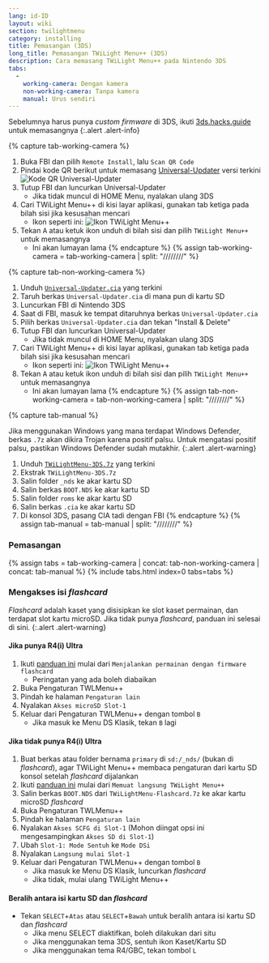 ```yaml
---
lang: id-ID
layout: wiki
section: twilightmenu
category: installing
title: Pemasangan (3DS)
long_title: Pemasangan TWiLight Menu++ (3DS)
description: Cara memasang TWiLight Menu++ pada Nintendo 3DS
tabs:
  - 
    working-camera: Dengan kamera
    non-working-camera: Tanpa kamera
    manual: Urus sendiri
---
```


Sebelumnya harus punya *custom firmware* di 3DS, ikuti [3ds.hacks.guide](https://3ds.hacks.guide) untuk memasangnya
{:.alert .alert-info}

{% capture tab-working-camera %}
1. Buka FBI dan pilih `Remote Install`, lalu `Scan QR Code`
1. Pindai kode QR berikut untuk memasang [Universal-Updater](https://github.com/Universal-Team/Universal-Updater) versi terkini<br> ![Kode QR Universal-Updater](https://db.universal-team.net/assets/images/qr/universal-updater-cia.png)
1. Tutup FBI dan luncurkan Universal-Updater
   - Jika tidak muncul di HOME Menu, nyalakan ulang 3DS
1. Cari TWiLight Menu++ di kisi layar aplikasi, gunakan tab ketiga pada bilah sisi jika kesusahan mencari
   - Ikon seperti ini: ![Ikon TWiLight Menu++](https://raw.githubusercontent.com/DS-Homebrew/TWiLightMenu/master/booter/icon.bmp)
1. Tekan <kbd class="face">A</kbd> atau ketuk ikon unduh di bilah sisi dan pilih `TWiLight Menu++` untuk memasangnya
   - Ini akan lumayan lama
{% endcapture %}
{% assign tab-working-camera = tab-working-camera | split: "////////" %}

{% capture tab-non-working-camera %}
1. Unduh [`Universal-Updater.cia`](https://github.com/Universal-Team/Universal-Updater/releases/latest/download/Universal-Updater.cia) yang terkini
1. Taruh berkas `Universal-Updater.cia` di mana pun di kartu SD
1. Luncurkan FBI di Nintendo 3DS
1. Saat di FBI, masuk ke tempat ditaruhnya berkas `Universal-Updater.cia`
1. Pilih berkas `Universal-Updater.cia` dan tekan "Install & Delete"
1. Tutup FBI dan luncurkan Universal-Updater
   - Jika tidak muncul di HOME Menu, nyalakan ulang 3DS
1. Cari TWiLight Menu++ di kisi layar aplikasi, gunakan tab ketiga pada bilah sisi jika kesusahan mencari
   - Ikon seperti ini: ![Ikon TWiLight Menu++](https://raw.githubusercontent.com/DS-Homebrew/TWiLightMenu/master/booter/icon.bmp)
1. Tekan <kbd class="face">A</kbd> atau ketuk ikon unduh di bilah sisi dan pilih `TWiLight Menu++` untuk memasangnya
   - Ini akan lumayan lama
{% endcapture %}
{% assign tab-non-working-camera = tab-non-working-camera | split: "////////" %}

{% capture tab-manual %}

Jika menggunakan Windows yang mana terdapat Windows Defender, berkas `.7z` akan dikira Trojan karena positif palsu. Untuk mengatasi positif palsu, pastikan Windows Defender sudah mutakhir.
{:.alert .alert-warning}

1. Unduh [`TWiLightMenu-3DS.7z`](https://github.com/DS-Homebrew/TWiLightMenu/releases/latest/download/TWiLightMenu-3DS.7z) yang terkini
1. Ekstrak `TWiLightMenu-3DS.7z`
1. Salin folder `_nds` ke akar kartu SD
1. Salin berkas `BOOT.NDS` ke akar kartu SD
1. Salin folder `roms` ke akar kartu SD
1. Salin berkas `.cia` ke akar kartu SD
1. Di konsol 3DS, pasang CIA tadi dengan FBI
{% endcapture %}
{% assign tab-manual = tab-manual | split: "////////" %}

### Pemasangan

{% assign tabs = tab-working-camera | concat: tab-non-working-camera | concat: tab-manual %}
{% include tabs.html index=0 tabs=tabs %}

### Mengakses isi *flashcard*

*Flashcard* adalah kaset yang disisipkan ke slot kaset permainan, dan terdapat slot kartu microSD. Jika tidak punya *flashcard*, panduan ini selesai di sini.
{:.alert .alert-warning}

#### Jika punya R4(i) Ultra

1. Ikuti [panduan ini](installing-flashcard) mulai dari `Menjalankan permainan dengan firmware flashcard`
     - Peringatan yang ada boleh diabaikan
1. Buka Pengaturan TWLMenu++
1. Pindah ke halaman `Pengaturan lain`
1. Nyalakan `Akses microSD Slot-1`
1. Keluar dari Pengaturan TWLMenu++ dengan tombol `B`
     - Jika masuk ke Menu DS Klasik, tekan `B` lagi

#### Jika tidak punya R4(i) Ultra

1. Buat berkas atau folder bernama `primary` di `sd:/_nds/` (bukan di *flashcard*), agar TWiLight Menu++ membaca pengaturan dari kartu SD konsol setelah *flashcard* dijalankan
1. Ikuti [panduan ini](installing-flashcard) mulai dari `Memuat langsung TWiLight Menu++`
1. Salin berkas `BOOT.NDS` dari `TWiLightMenu-Flashcard.7z` ke akar kartu microSD *flashcard*
1. Buka Pengaturan TWLMenu++
1. Pindah ke halaman `Pengaturan lain`
1. Nyalakan `Akses SCFG di Slot-1` (Mohon diingat opsi ini mengesampingkan `Akses SD di Slot-1`)
1. Ubah `Slot-1: Mode Sentuh` ke `Mode DSi`
1. Nyalakan `Langsung mulai Slot-1`
1. Keluar dari Pengaturan TWLMenu++ dengan tombol `B`
     - Jika masuk ke Menu DS Klasik, luncurkan *flashcard*
     - Jika tidak, mulai ulang TWiLight Menu++

#### Beralih antara isi kartu SD dan *flashcard*
- Tekan `SELECT`+`Atas` atau `SELECT`+`Bawah` untuk beralih antara isi kartu SD dan *flashcard*
     - Jika menu SELECT diaktifkan, boleh dilakukan dari situ
     - Jika menggunakan tema 3DS, sentuh ikon Kaset/Kartu SD
     - Jika menggunakan tema R4/GBC, tekan tombol `L`

